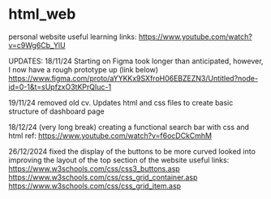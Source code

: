 # html_web
personal website
useful learning links:
https://www.youtube.com/watch?v=c9Wg6Cb_YlU

UPDATES:
18/11/24
Starting on Figma took longer than anticipated, however, I now have a rough prototype up (link below)
https://www.figma.com/proto/aYYKKx9SXfroH06EBZEZN3/Untitled?node-id=0-1&t=sUpfzxO3tKPrQIuc-1 

19/11/24
removed old cv. Updates html and css files to create basic structure of dashboard page

18/12/24
(very long break)
creating a functional search bar with css and html 
ref: https://www.youtube.com/watch?v=f6ocDCkCmhM

26/12/2024
fixed the display of the buttons to be more curved
looked into improving the layout of the top section of the website
useful links:
https://www.w3schools.com/css/css3_buttons.asp
https://www.w3schools.com/css/css_grid_container.asp
https://www.w3schools.com/css/css_grid_item.asp 